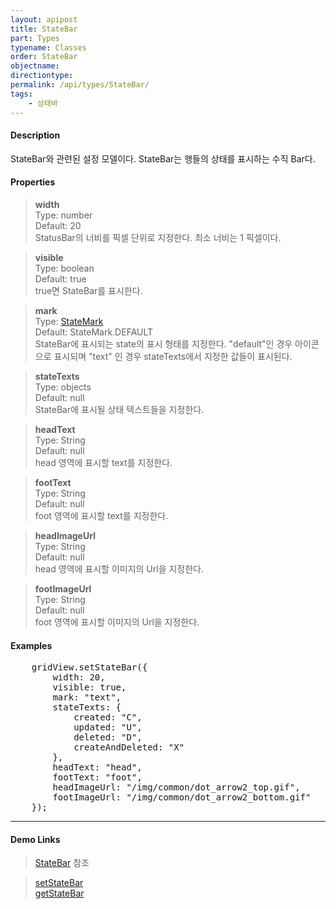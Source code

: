 ```yaml
---
layout: apipost
title: StateBar
part: Types
typename: Classes
order: StateBar
objectname: 
directiontype: 
permalink: /api/types/StateBar/
tags:
    - 상태바
---
```



#### Description

StateBar와 관련된 설정 모델이다. StateBar는 행들의 상태를 표시하는 수직 Bar다. 

#### Properties

> **width**  
> Type: number  
> Default: 20  
> StatusBar의 너비를 픽셀 단위로 지정한다. 최소 너비는 1 픽셀이다.

> **visible**  
> Type: boolean   
> Default: true     
> true면 StateBar를 표시한다.

> **mark**  
> Type: [StateMark](/api/types/StateMark/)     
> Default: StateMark.DEFAULT     
> StateBar에 표시되는 state의 표시 형태를 지정한다. "default"인 경우 아이콘으로 표시되며 "text" 인 경우 stateTexts에서 지정한 값들이 표시된다.  

> **stateTexts**  
> Type: objects   
> Default: null     
> StateBar에 표시될 상태 텍스트들을 지정한다.

> **headText**       
> Type: String  
> Default: null  
> head 영역에 표시할 text를 지정한다.  
   
> **footText**       
> Type: String  
> Default: null  
> foot 영역에 표시할 text를 지정한다.  

> **headImageUrl**       
> Type: String  
> Default: null  
> head 영역에 표시할 이미지의 Url을 지정한다.  
   
> **footImageUrl**       
> Type: String  
> Default: null  
> foot 영역에 표시할 이미지의 Url을 지정한다.  

#### Examples

<pre class="prettyprint">
	gridView.setStateBar({
	    width: 20,
	    visible: true,
	    mark: "text",
	    stateTexts: {
	        created: "C",
	        updated: "U",
	        deleted: "D",
	        createAndDeleted: "X"
	    },
		headText: "head",
		footText: "foot",
		headImageUrl: "/img/common/dot_arrow2_top.gif",
		footImageUrl: "/img/common/dot_arrow2_bottom.gif"
	});
</pre>

---

#### Demo Links

> [StateBar](http://demo.realgrid.com/Demo/StateBar) 참조  

> [setStateBar](/api/GridBase/setStateBar/)   
> [getStateBar](/api/GridBase/getStateBar/)     